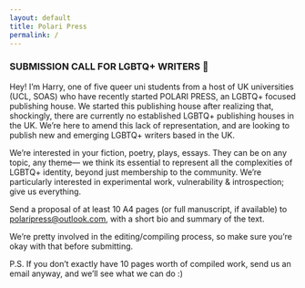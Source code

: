 ```yaml
---
layout: default
title: Polari Press
permalink: /
---
```


### SUBMISSION CALL FOR LGBTQ+ WRITERS 🌈 

Hey! I’m Harry, one of five queer uni students from a host of UK universities (UCL, SOAS) who have recently started POLARI PRESS, an LGBTQ+ focused publishing house. We started this publishing house after realizing that, shockingly, there are currently no established LGBTQ+ publishing houses in the UK. 
We’re here to amend this lack of representation, and are looking to publish new and emerging LGBTQ+ writers based in the UK.

We’re interested in your fiction, poetry, plays, essays. They can be on any topic, any theme— we think its essential to represent all the complexities of LGBTQ+ identity, beyond just membership to the community. We’re particularly interested in experimental work, vulnerability & introspection; give us everything.  

Send a proposal of at least 10 A4 pages (or full manuscript, if available) to [polaripress@outlook.com](mailto:polaripress@outlook.com), with a short bio and summary of the text.

We’re pretty involved in the editing/compiling process, so make sure you’re okay with that before submitting. 

P.S. If you don’t exactly have 10 pages worth of compiled work, send us an email anyway, and we’ll see what we can do :)